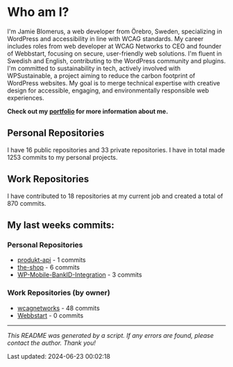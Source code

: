 # Who am I?
I'm Jamie Blomerus, a web developer from Örebro, Sweden, specializing in WordPress and accessibility in line with WCAG standards. My career includes roles from web developer at WCAG Networks to CEO and founder of Webbstart, focusing on secure, user-friendly web solutions. I'm fluent in Swedish and English, contributing to the WordPress community and plugins. I'm committed to sustainability in tech, actively involved with WPSustainable, a project aiming to reduce the carbon footprint of WordPress websites. My goal is to merge technical expertise with creative design for accessible, engaging, and environmentally responsible web experiences.

**Check out my [portfolio](jamie.blomerus.se) for more information about me.**

## Personal Repositories
I have 16 public repositories and 33 private repositories. I have in total made 1253 commits to my personal projects.

## Work Repositories
I have contributed to 18 repositories at my current job and created a total of 870 commits.
## My last weeks commits:
### Personal Repositories
* [produkt-api](https://github.com/Automatiserad-testning-och-testverktyg/produkt-api) - 1 commits
* [the-shop](https://github.com/Automatiserad-testning-och-testverktyg/the-shop) - 6 commits
* [WP-Mobile-BankID-Integration](https://github.com/jamieblomerus/WP-Mobile-BankID-Integration) - 3 commits

### Work Repositories (by owner)
* [wcagnetworks](https://github.com/wcagnetworks) - 48 commits
* [Webbstart](https://github.com/Webbstart) - 0 commits

---

*This README was generated by a script. If any errors are found, please contact the author. Thank you!*

Last updated: 2024-06-23 00:02:18